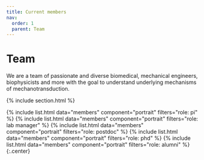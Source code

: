 ```yaml
---
title: Current members
nav: 
  order: 1
  parent: Team
--- 
```


# <i class="fas fa-users"></i>Team

We are a team of passionate and diverse biomedical, mechanical engineers, biophysicists and more with the goal to understand underlying mechanisms of mechanotransduction. 

{% include section.html %}

{%
  include list.html
  data="members"
  component="portrait"
  filters="role: pi"
%}
{%
  include list.html
  data="members"
  component="portrait"
  filters="role: lab manager"
%}
{%
  include list.html
  data="members"
  component="portrait"
  filters="role: postdoc"
%}
{%
  include list.html
  data="members"
  component="portrait"
  filters="role: phd"
%}
{%
  include list.html
  data="members"
  component="portrait"
  filters="role: alumni"
%}
{:.center}
